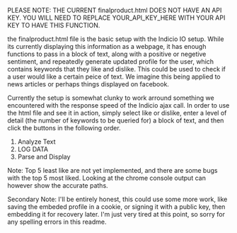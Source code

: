 PLEASE NOTE: THE CURRENT finalproduct.html DOES NOT HAVE AN API KEY. YOU WILL NEED TO REPLACE YOUR_API_KEY_HERE WITH YOUR API KEY TO HAVE THIS FUNCTION.


the finalproduct.html file is the basic setup with the Indicio 
IO setup. While its currently displaying this information as a webpage,
it has enough functions to pass in a block of text, along with a positive or
negetive sentiment, and repeatedly generate updated profile for the user,
which contains keywords that they like and dislike. This could be used to check
if a user would like a certain peice of text. We imagine this being applied to news
articles or perhaps things displayed on facebook.

Currently the setup is somewhat clunky to work arround something we encountered with the 
response speed of the Indicio ajax call. In order to use the html file and see it in action,
simply select like or dislike, enter a level of detail (the number of keywords to be queried for)
a block of text, and then click the buttons in the following order.
1. Analyze Text
2. LOG DATA
3. Parse and Display

Note: Top 5 least like are not yet implemented, and there are some bugs with the top 5 most liked.
Looking at the chrome console output can however show the accurate paths.

Secondary Note: I'll be entirely honest, this could use some more work, like saving the embeded profile in a cookie, or signing it with a public key, then embedding it for recovery later. I'm just very tired at this point, so sorry for any spelling errors in this readme.

